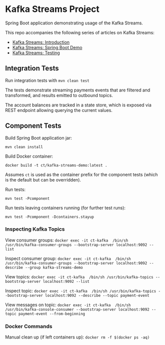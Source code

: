 # Kafka Streams Project

Spring Boot application demonstrating usage of the Kafka Streams.

This repo accompanies the following series of articles on Kafka Streams:

- [Kafka Streams: Introduction](https://medium.com/lydtech-consulting/kafka-streams-introduction-d7e5421feb1b)
- [Kafka Streams: Spring Boot Demo](https://medium.com/lydtech-consulting/kafka-streams-spring-boot-demo-ff0e74e08c9c)
- [Kafka Streams: Testing](https://medium.com/lydtech-consulting/kafka-streams-testing-f263f216808f)

## Integration Tests

Run integration tests with `mvn clean test`

The tests demonstrate streaming payments events that are filtered and transformed, and results emitted to outbound topics.

The account balances are tracked in a state store, which is exposed via REST endpoint allowing querying the current values.

## Component Tests

Build Spring Boot application jar:

```
mvn clean install
```

Build Docker container:

```
docker build -t ct/kafka-streams-demo:latest .
```

Assumes `ct` is used as the container prefix for the component tests (which is the default but can be overridden).

Run tests:

```
mvn test -Pcomponent
```

Run tests leaving containers running (for further test runs):

```
mvn test -Pcomponent -Dcontainers.stayup
```

### Inspecting Kafka Topics

View consumer groups:
`docker exec -it ct-kafka  /bin/sh /usr/bin/kafka-consumer-groups --bootstrap-server localhost:9092 --list`

Inspect consumer group:
`docker exec -it ct-kafka  /bin/sh /usr/bin/kafka-consumer-groups --bootstrap-server localhost:9092 --describe --group kafka-streams-demo`

View topics:
`docker exec -it ct-kafka  /bin/sh /usr/bin/kafka-topics --bootstrap-server localhost:9092 --list`

Inspect topic:
`docker exec -it ct-kafka  /bin/sh /usr/bin/kafka-topics --bootstrap-server localhost:9092 --describe --topic payment-event`

View messages on topic:
`docker exec -it ct-kafka  /bin/sh /usr/bin/kafka-console-consumer --bootstrap-server localhost:9092 --topic payment-event --from-beginning`

### Docker Commands

Manual clean up (if left containers up):
`docker rm -f $(docker ps -aq)`
